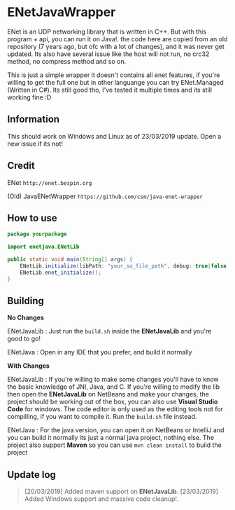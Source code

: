 # ENetJavaWrapper

ENet is an UDP networking library that is written in C++. But with this program + api, you can run it on Java!.
the code here are copied from an old repository (7 years ago, but ofc with a lot of changes), and it was never get updated. Its also have several issue
like the host will not run, no crc32 method, no compress method and so on.

This is just a simple wrapper it doesn't contains all enet features, if you're willing to get the full one but in other languange you can try ENet.Managed (Written in C#). Its still good tho, I've tested it multiple times and its still working fine :D

## Information

This should work on Windows and Linux as of 23/03/2019 update. Open a new issue if its not!

## Credit

ENet `http://enet.bespin.org`

(Old) JavaENetWrapper `https://github.com/csm/java-enet-wrapper`

## How to use

```java
package yourpackage

import enetjava.ENetLib

public static void main(String[] args) {
    ENetLib.initialize(libPath: "your_so_file_path", debug: true|false); // Must be the absolute path
    ENetLib.enet_initialize();
}
```

## Building

**No Changes**

ENetJavaLib : Just run the `build.sh` inside the **ENetJavaLib** and you're good to go!

ENetJava : Open in any IDE that you prefer, and build it normally

**With Changes**

ENetJavaLib : If you're willing to make some changes you'll have to know the basic knowledge of JNI, Java, and C. If you're willing to modify the lib then open the **ENetJavaLib** on NetBeans and make your changes, the project should be working out of the box, you can also use **Visual Studio Code** for windows. The code editor is only used as the editing tools not for compilling, if you want to compile it. Run the `build.sh` file instead.

ENetJava : For the java version, you can open it on NetBeans or IntelliJ and you can build it normally its just a normal java project, nothing else. The project also support **Maven** so you can use `mvn clean install` to build the project

## Update log

> [20/03/2019] Added maven support on **ENetJavaLib**.
> [23/03/2019] Added Windows support and massive code cleanup!.
